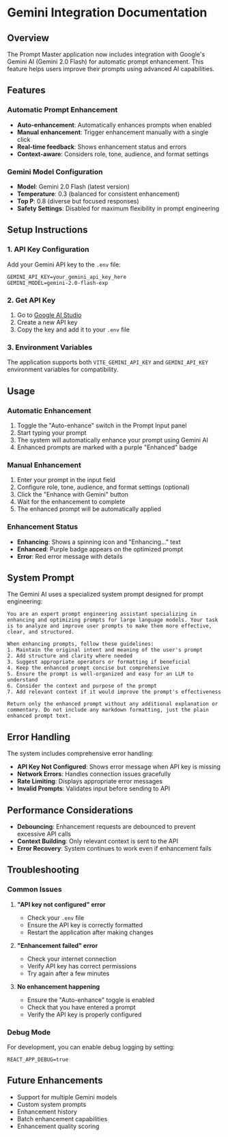 # Gemini Integration Documentation

## Overview

The Prompt Master application now includes integration with Google's Gemini AI (Gemini 2.0 Flash) for automatic prompt enhancement. This feature helps users improve their prompts using advanced AI capabilities.

## Features

### Automatic Prompt Enhancement
- **Auto-enhancement**: Automatically enhances prompts when enabled
- **Manual enhancement**: Trigger enhancement manually with a single click
- **Real-time feedback**: Shows enhancement status and errors
- **Context-aware**: Considers role, tone, audience, and format settings

### Gemini Model Configuration
- **Model**: Gemini 2.0 Flash (latest version)
- **Temperature**: 0.3 (balanced for consistent enhancement)
- **Top P**: 0.8 (diverse but focused responses)
- **Safety Settings**: Disabled for maximum flexibility in prompt engineering

## Setup Instructions

### 1. API Key Configuration
Add your Gemini API key to the `.env` file:

```env
GEMINI_API_KEY=your_gemini_api_key_here
GEMINI_MODEL=gemini-2.0-flash-exp
```

### 2. Get API Key
1. Go to [Google AI Studio](https://makersuite.google.com/app/apikey)
2. Create a new API key
3. Copy the key and add it to your `.env` file

### 3. Environment Variables
The application supports both `VITE_GEMINI_API_KEY` and `GEMINI_API_KEY` environment variables for compatibility.

## Usage

### Automatic Enhancement
1. Toggle the "Auto-enhance" switch in the Prompt Input panel
2. Start typing your prompt
3. The system will automatically enhance your prompt using Gemini AI
4. Enhanced prompts are marked with a purple "Enhanced" badge

### Manual Enhancement
1. Enter your prompt in the input field
2. Configure role, tone, audience, and format settings (optional)
3. Click the "Enhance with Gemini" button
4. Wait for the enhancement to complete
5. The enhanced prompt will be automatically applied

### Enhancement Status
- **Enhancing**: Shows a spinning icon and "Enhancing..." text
- **Enhanced**: Purple badge appears on the optimized prompt
- **Error**: Red error message with details

## System Prompt

The Gemini AI uses a specialized system prompt designed for prompt engineering:

```
You are an expert prompt engineering assistant specializing in enhancing and optimizing prompts for large language models. Your task is to analyze and improve user prompts to make them more effective, clear, and structured.

When enhancing prompts, follow these guidelines:
1. Maintain the original intent and meaning of the user's prompt
2. Add structure and clarity where needed
3. Suggest appropriate operators or formatting if beneficial
4. Keep the enhanced prompt concise but comprehensive
5. Ensure the prompt is well-organized and easy for an LLM to understand
6. Consider the context and purpose of the prompt
7. Add relevant context if it would improve the prompt's effectiveness

Return only the enhanced prompt without any additional explanation or commentary. Do not include any markdown formatting, just the plain enhanced prompt text.
```

## Error Handling

The system includes comprehensive error handling:

- **API Key Not Configured**: Shows error message when API key is missing
- **Network Errors**: Handles connection issues gracefully
- **Rate Limiting**: Displays appropriate error messages
- **Invalid Prompts**: Validates input before sending to API

## Performance Considerations

- **Debouncing**: Enhancement requests are debounced to prevent excessive API calls
- **Context Building**: Only relevant context is sent to the API
- **Error Recovery**: System continues to work even if enhancement fails

## Troubleshooting

### Common Issues

1. **"API key not configured" error**
   - Check your `.env` file
   - Ensure the API key is correctly formatted
   - Restart the application after making changes

2. **"Enhancement failed" error**
   - Check your internet connection
   - Verify API key has correct permissions
   - Try again after a few minutes

3. **No enhancement happening**
   - Ensure the "Auto-enhance" toggle is enabled
   - Check that you have entered a prompt
   - Verify the API key is properly configured

### Debug Mode

For development, you can enable debug logging by setting:
```env
REACT_APP_DEBUG=true
```

## Future Enhancements

- Support for multiple Gemini models
- Custom system prompts
- Enhancement history
- Batch enhancement capabilities
- Enhancement quality scoring